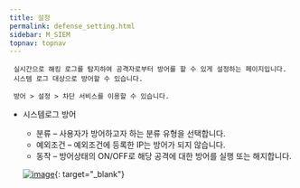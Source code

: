 ```yaml
---
title: 설정
permalink: defense_setting.html
sidebar: M_SIEM
topnav: topnav
---
```


     실시간으로 해킹 로그를 탐지하여 공격자로부터 방어를 할 수 있게 설정하는 페이지입니다.
     시스템 로그 대상으로 방어할 수 있습니다.

     방어 > 설정 > 차단 서비스를 이용할 수 있습니다.

- 시스템로그 방어
  - 분류
– 사용자가 방어하고자 하는 분류 유형을 선택합니다.
  - 예외조건
– 예외조건에 등록한 IP는 방어가 되지 않습니다.
  - 동작
– 방어상태의 ON/OFF로 해당 공격에 대한 방어를 실행 또는 해지합니다.


  [![image](/docs/images/Manual/siem/setting/1.png)](/docs/images/Manual/siem/setting/1.png){: target="_blank"}